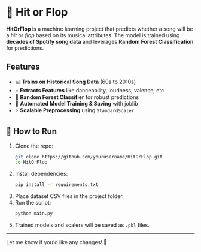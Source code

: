 # 🎵 Hit or Flop

**HitOrFlop** is a machine learning project that predicts whether a song will be a *hit* or *flop* based on its musical attributes. The model is trained using **decades of Spotify song data** and leverages **Random Forest Classification** for predictions.  

## Features  
- 📊 **Trains on Historical Song Data** (60s to 2010s)  
- 🎶 **Extracts Features** like danceability, loudness, valence, etc.  
- 🌲 **Random Forest Classifier** for robust predictions  
- 🔄 **Automated Model Training & Saving** with joblib  
- ⚡ **Scalable Preprocessing** using `StandardScaler`  


## 📂 How to Run  
1. Clone the repo:  
   ```bash
   git clone https://github.com/yourusername/HitOrFlop.git
   cd HitOrFlop
   ```  
2. Install dependencies:  
   ```bash
   pip install -r requirements.txt
   ```  
3. Place dataset CSV files in the project folder.  
4. Run the script:  
   ```bash
   python main.py
   ```  
5. Trained models and scalers will be saved as `.pkl` files.  

---

Let me know if you'd like any changes! 🚀
